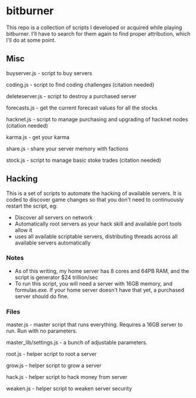 # bitburner

This repo is a collection of scripts I developed or acquired while playing bitburner.  I'll have to search for them again to find proper attribution, which I'll do at some point. 

## Misc
buyserver.js - script to buy servers

coding.js - script to find coding challenges (citation needed)

deleteserver.js - script to destroy a purchased server

forecasts.js - get the current forecast values for all the stocks

hacknet.js - script to manage purchasing and upgrading of hacknet nodes (citation needed)

karma.js - get your karma

share.js - share your server memory with factions

stock.js - script to manage basic stoke trades (citation needed)

## Hacking
This is a set of scripts to automate the hacking of available servers.  It is coded to discover game changes so that you don't need to continuously restart the script, eg:
- Discover all servers on network
- Automatically root servers as your hack skill and available port tools allow it
- uses all available scriptable servers, distributing threads across all available servers automatically

### Notes
- As of this writing, my home server has 8 cores and 64PB RAM, and the script is generator $24 trillion/sec
- To run this script, you will need a server with 16GB memory, and formulas.exe.  If your home server doesn't have that yet, a purchased server should do fine.

### Files
master.js - master script that runs everything.  Requires a 16GB server to run.  Run with no parameters.

master_lib/settings.js - a bunch of adjustable parameters.

root.js - helper script to root a server

grow.js - helper script to grow a server

hack.js - helper script to hack money from server

weaken.js - helper script to weaken server security

